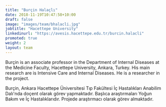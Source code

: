 ```yaml
---
title: "Burçin Halaçlı"
date: 2018-11-19T10:47:58+10:00
draft: false
image: "images/team/bhalacli.jpg"
jobtitle: "Hacettepe University"
linkedinurl: "https://avesis.hacettepe.edu.tr/burcin.halacli"
promoted: true
weight: 2
layout: team
---
```


Burçin is an associate professor in the Department of Internal Diseases at the Medicine Faculty, Hacettepe University, Ankara, Turkey. His main research are is Intensive Care and Internal Diseases. He is a researcher in the project.

Burçin, Ankara Hacettepe Üniversitesi Tıp Fakültesi İç Hastalıkları Anabilim Dalı'nda doçent olarak görev yapmaktadır. Başlıca araştırmaları Yoğun Bakım ve İç Hastalıklarıdır. Projede araştırmacı olarak görev almaktadır. 
